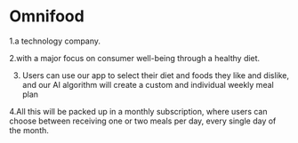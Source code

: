 # Omnifood

1.a technology company.

2.with a major focus on consumer well-being through a healthy diet.

3. Users can use our app to select their diet and foods they like and dislike, and our AI algorithm will create a custom and individual weekly meal plan

4.All this will be packed up in a monthly subscription, where users can choose between receiving one or two meals per day, every single day of the month.
